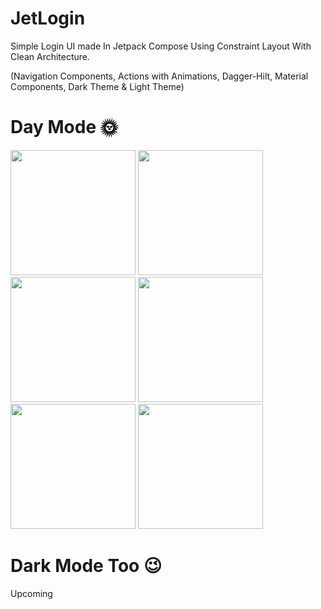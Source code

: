 # JetLogin
Simple Login UI made In Jetpack Compose Using Constraint Layout With Clean Architecture.

(Navigation Components,
Actions with Animations, 
Dagger-Hilt,
Material Components,
Dark Theme & Light Theme)

# Day Mode 🌞
<p float="left">
<img src="https://user-images.githubusercontent.com/25154589/128491459-e6a045d3-c3ff-4dcb-8c43-153709e8e475.png" width="200" />

<img src="https://user-images.githubusercontent.com/25154589/128491559-7962c2ee-c676-4fe9-b59f-ec27aed00bcd.png" width="200" />

<img src="https://user-images.githubusercontent.com/25154589/128491591-a694eba1-1728-4d7a-97c4-c533994be5c9.png" width="200" />

<img src="https://user-images.githubusercontent.com/25154589/128311973-63b184c9-f8a1-4d78-a958-ea693a738890.png" width="200" />

<img src="https://user-images.githubusercontent.com/25154589/128312017-31545fea-7fa3-4eed-96df-a7db6dd2beb0.png" width="200" />

<img src="https://user-images.githubusercontent.com/25154589/128312045-0996269e-27f6-40da-8c4d-14921e42e2ec.png" width="200" />
  

</p>

# Dark Mode Too 😉
Upcoming




